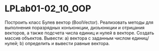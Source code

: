 # LPLab01-02_10_OOP
Построить класс Булев вектор (BoolVector). Реализовать методы для выполнения поразрядных  конъюнкции,  дизъюнкции  и отрицания  векторов, а также подсчета числа единиц и нулей в векторе. Создать массив объектов. Вывести: a) вектора с заданным числом единиц/нулей; b) определить и вывести равные вектора.
